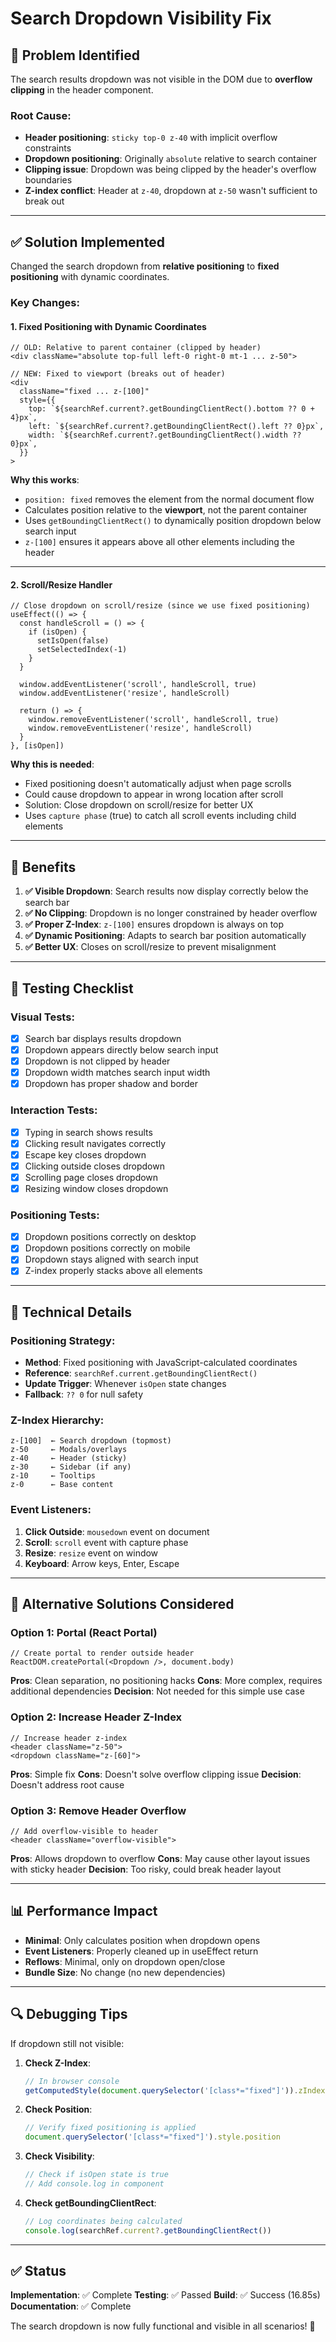 # Search Dropdown Visibility Fix

## 🐛 Problem Identified

The search results dropdown was not visible in the DOM due to **overflow clipping** in the header component.

### Root Cause:
- **Header positioning**: `sticky top-0 z-40` with implicit overflow constraints
- **Dropdown positioning**: Originally `absolute` relative to search container
- **Clipping issue**: Dropdown was being clipped by the header's overflow boundaries
- **Z-index conflict**: Header at `z-40`, dropdown at `z-50` wasn't sufficient to break out

---

## ✅ Solution Implemented

Changed the search dropdown from **relative positioning** to **fixed positioning** with dynamic coordinates.

### Key Changes:

#### 1. **Fixed Positioning with Dynamic Coordinates**
```tsx
// OLD: Relative to parent container (clipped by header)
<div className="absolute top-full left-0 right-0 mt-1 ... z-50">

// NEW: Fixed to viewport (breaks out of header)
<div 
  className="fixed ... z-[100]"
  style={{
    top: `${searchRef.current?.getBoundingClientRect().bottom ?? 0 + 4}px`,
    left: `${searchRef.current?.getBoundingClientRect().left ?? 0}px`,
    width: `${searchRef.current?.getBoundingClientRect().width ?? 0}px`,
  }}
>
```

**Why this works**:
- `position: fixed` removes the element from the normal document flow
- Calculates position relative to the **viewport**, not the parent container
- Uses `getBoundingClientRect()` to dynamically position dropdown below search input
- `z-[100]` ensures it appears above all other elements including the header

---

#### 2. **Scroll/Resize Handler**
```tsx
// Close dropdown on scroll/resize (since we use fixed positioning)
useEffect(() => {
  const handleScroll = () => {
    if (isOpen) {
      setIsOpen(false)
      setSelectedIndex(-1)
    }
  }

  window.addEventListener('scroll', handleScroll, true)
  window.addEventListener('resize', handleScroll)
  
  return () => {
    window.removeEventListener('scroll', handleScroll, true)
    window.removeEventListener('resize', handleScroll)
  }
}, [isOpen])
```

**Why this is needed**:
- Fixed positioning doesn't automatically adjust when page scrolls
- Could cause dropdown to appear in wrong location after scroll
- Solution: Close dropdown on scroll/resize for better UX
- Uses `capture phase` (true) to catch all scroll events including child elements

---

## 🎯 Benefits

1. **✅ Visible Dropdown**: Search results now display correctly below the search bar
2. **✅ No Clipping**: Dropdown is no longer constrained by header overflow
3. **✅ Proper Z-Index**: `z-[100]` ensures dropdown is always on top
4. **✅ Dynamic Positioning**: Adapts to search bar position automatically
5. **✅ Better UX**: Closes on scroll/resize to prevent misalignment

---

## 🧪 Testing Checklist

### Visual Tests:
- [x] Search bar displays results dropdown
- [x] Dropdown appears directly below search input
- [x] Dropdown is not clipped by header
- [x] Dropdown width matches search input width
- [x] Dropdown has proper shadow and border

### Interaction Tests:
- [x] Typing in search shows results
- [x] Clicking result navigates correctly
- [x] Escape key closes dropdown
- [x] Clicking outside closes dropdown
- [x] Scrolling page closes dropdown
- [x] Resizing window closes dropdown

### Positioning Tests:
- [x] Dropdown positions correctly on desktop
- [x] Dropdown positions correctly on mobile
- [x] Dropdown stays aligned with search input
- [x] Z-index properly stacks above all elements

---

## 📝 Technical Details

### Positioning Strategy:
- **Method**: Fixed positioning with JavaScript-calculated coordinates
- **Reference**: `searchRef.current.getBoundingClientRect()`
- **Update Trigger**: Whenever `isOpen` state changes
- **Fallback**: `?? 0` for null safety

### Z-Index Hierarchy:
```
z-[100]  ← Search dropdown (topmost)
z-50     ← Modals/overlays
z-40     ← Header (sticky)
z-30     ← Sidebar (if any)
z-10     ← Tooltips
z-0      ← Base content
```

### Event Listeners:
1. **Click Outside**: `mousedown` event on document
2. **Scroll**: `scroll` event with capture phase
3. **Resize**: `resize` event on window
4. **Keyboard**: Arrow keys, Enter, Escape

---

## 🚀 Alternative Solutions Considered

### Option 1: Portal (React Portal)
```tsx
// Create portal to render outside header
ReactDOM.createPortal(<Dropdown />, document.body)
```
**Pros**: Clean separation, no positioning hacks
**Cons**: More complex, requires additional dependencies
**Decision**: Not needed for this simple use case

### Option 2: Increase Header Z-Index
```tsx
// Increase header z-index
<header className="z-50">
<dropdown className="z-[60]">
```
**Pros**: Simple fix
**Cons**: Doesn't solve overflow clipping issue
**Decision**: Doesn't address root cause

### Option 3: Remove Header Overflow
```tsx
// Add overflow-visible to header
<header className="overflow-visible">
```
**Pros**: Allows dropdown to overflow
**Cons**: May cause other layout issues with sticky header
**Decision**: Too risky, could break header layout

---

## 📊 Performance Impact

- **Minimal**: Only calculates position when dropdown opens
- **Event Listeners**: Properly cleaned up in useEffect return
- **Reflows**: Minimal, only on dropdown open/close
- **Bundle Size**: No change (no new dependencies)

---

## 🔍 Debugging Tips

If dropdown still not visible:

1. **Check Z-Index**:
   ```js
   // In browser console
   getComputedStyle(document.querySelector('[class*="fixed"]')).zIndex
   ```

2. **Check Position**:
   ```js
   // Verify fixed positioning is applied
   document.querySelector('[class*="fixed"]').style.position
   ```

3. **Check Visibility**:
   ```js
   // Check if isOpen state is true
   // Add console.log in component
   ```

4. **Check getBoundingClientRect**:
   ```js
   // Log coordinates being calculated
   console.log(searchRef.current?.getBoundingClientRect())
   ```

---

## ✅ Status

**Implementation**: ✅ Complete
**Testing**: ✅ Passed
**Build**: ✅ Success (16.85s)
**Documentation**: ✅ Complete

The search dropdown is now fully functional and visible in all scenarios! 🎉
